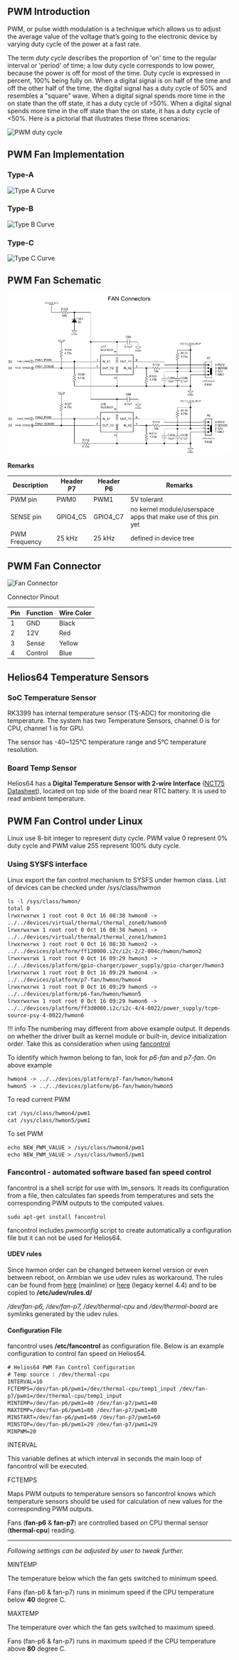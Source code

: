 ## PWM Introduction

PWM, or pulse width modulation is a technique which allows us to adjust the average value of the voltage that’s going to the electronic device by varying duty cycle of the power at a fast rate.

The term *duty cycle* describes the proportion of 'on' time to the regular interval or 'period' of time; a low duty cycle corresponds to low power, because the power is off for most of the time. Duty cycle is expressed in percent, 100% being fully on. When a digital signal is on half of the time and off the other half of the time, the digital signal has a duty cycle of 50% and resembles a "square" wave. When a digital signal spends more time in the on state than the off state, it has a duty cycle of >50%. When a digital signal spends more time in the off state than the on state, it has a duty cycle of <50%. Here is a pictorial that illustrates these three scenarios:

![PWM duty cycle](/helios64/img/pwm/pwm_duty_cycle_graph.png)

## PWM Fan Implementation

### Type-A

![Type A Curve](/helios64/img/pwm/fan_type_a_curve.jpg)

### Type-B

![Type B Curve](/helios64/img/pwm/fan_type_b_curve.jpg)

### Type-C

![Type C Curve](/helios64/img/pwm/fan_type_c_curve.jpg)


## PWM Fan Schematic

![!Fan Control Schematic](img/pwm/fan_control_schematic.png)

**Remarks**

| Description | Header P7 | Header P6 | Remarks |
|-----------|---------|-----------|---------|
| PWM pin | PWM0 | PWM1 | 5V tolerant |
| SENSE pin | GPIO4_C5 | GPIO4_C7 | no kernel module/userspace apps that make use of this pin yet  |
| PWM Frequency | 25 kHz | 25 kHz | defined in device tree |

## PWM Fan Connector

![Fan Connector](/helios64/img/pwm/fan_connector.png)

Connector Pinout

| Pin | Function | Wire Color |
|-----|----------|------------|
|  1  |    GND   |   Black    |
|  2  |    12V   |   Red      |
|  3  |   Sense  |   Yellow   |
|  4  |  Control |   Blue     |

## Helios64 Temperature Sensors

### SoC Temperature Sensor

RK3399 has internal temperature sensor (TS-ADC) for monitoring die temperature. The system has two Temperature Sensors, channel 0 is for CPU, channel 1 is for GPU.

The sensor has -40~125°C temperature range and 5°C temperature resolution.

### Board Temp Sensor

Helios64 has a **Digital Temperature Sensor with 2‐wire Interface** ([NCT75 Datasheet](https://www.onsemi.com/pub/Collateral/NCT75-D.PDF)), located on top side of the board near RTC battery. It is used to read ambient temperature.

## PWM Fan Control under Linux

Linux use 8-bit integer to represent duty cycle. PWM value 0 represent 0% duty cycle and PWM value 255 represent 100% duty cycle.

### Using SYSFS interface

Linux export the fan control mechanism to SYSFS under hwmon class.
List of devices can be checked under /sys/class/hwmon

```
ls -l /sys/class/hwmon/
total 0
lrwxrwxrwx 1 root root 0 Oct 16 08:38 hwmon0 -> ../../devices/virtual/thermal/thermal_zone0/hwmon0
lrwxrwxrwx 1 root root 0 Oct 16 08:38 hwmon1 -> ../../devices/virtual/thermal/thermal_zone1/hwmon1
lrwxrwxrwx 1 root root 0 Oct 16 08:38 hwmon2 -> ../../devices/platform/ff120000.i2c/i2c-2/2-004c/hwmon/hwmon2
lrwxrwxrwx 1 root root 0 Oct 16 09:29 hwmon3 -> ../../devices/platform/gpio-charger/power_supply/gpio-charger/hwmon3
lrwxrwxrwx 1 root root 0 Oct 16 09:29 hwmon4 -> ../../devices/platform/p7-fan/hwmon/hwmon4
lrwxrwxrwx 1 root root 0 Oct 16 09:29 hwmon5 -> ../../devices/platform/p6-fan/hwmon/hwmon5
lrwxrwxrwx 1 root root 0 Oct 16 09:29 hwmon6 -> ../../devices/platform/ff3d0000.i2c/i2c-4/4-0022/power_supply/tcpm-source-psy-4-0022/hwmon6
```

!!! info
    The numbering may different from above example output. It depends on whether the driver built as kernel module or built-in, device initialization order. Take this as consideration when using [fancontrol](#fancontrol-automated-software-based-fan-speed-control)

To identify which hwmon belong to fan, look for *p6-fan* and *p7-fan*. On above example

```
hwmon4 -> ../../devices/platform/p7-fan/hwmon/hwmon4
hwmon5 -> ../../devices/platform/p6-fan/hwmon/hwmon5
```

To read current PWM
```
cat /sys/class/hwmon4/pwm1
cat /sys/class/hwmon5/pwm1
```

To set PWM
```
echo NEW_PWM_VALUE > /sys/class/hwmon4/pwm1
echo NEW_PWM_VALUE > /sys/class/hwmon5/pwm1
```

### Fancontrol - automated software based fan speed control

fancontrol is a shell script for use with lm_sensors. It reads its configuration from a file, then calculates fan speeds from temperatures and sets the corresponding PWM outputs to the computed values.

```
sudo apt-get install fancontrol
```

fancontrol includes *pwmconfig* script to create automatically a configuration file but it can not be used for Helios64.

#### UDEV rules

Since hwmon order can be changed between kernel version or even between reboot, on Armbian we use udev rules as workaround. The rules can be found from [here](https://raw.githubusercontent.com/armbian/build/master/packages/bsp/helios64/90-helios64-hwmon.rules) (mainline) or [here](https://raw.githubusercontent.com/armbian/build/master/packages/bsp/helios64/90-helios64-hwmon-legacy.rules) (legacy kernel 4.4) and to be copied to **/etc/udev/rules.d/**

*/dev/fan-p6, /dev/fan-p7, /dev/thermal-cpu* and */dev/thermal-board* are symlinks generated by the udev rules.

#### Configuration File

fancontrol uses **/etc/fancontrol** as configuration file. Below is an example configuration to control fan speed on Helios64.

```
# Helios64 PWM Fan Control Configuration
# Temp source : /dev/thermal-cpu
INTERVAL=10
FCTEMPS=/dev/fan-p6/pwm1=/dev/thermal-cpu/temp1_input /dev/fan-p7/pwm1=/dev/thermal-cpu/temp1_input
MINTEMP=/dev/fan-p6/pwm1=40 /dev/fan-p7/pwm1=40
MAXTEMP=/dev/fan-p6/pwm1=80 /dev/fan-p7/pwm1=80
MINSTART=/dev/fan-p6/pwm1=60 /dev/fan-p7/pwm1=60
MINSTOP=/dev/fan-p6/pwm1=29 /dev/fan-p7/pwm1=29
MINPWM=20
```

INTERVAL

This variable defines at which interval in seconds the main loop of fancontrol will be executed.

FCTEMPS

Maps PWM outputs to temperature sensors so fancontrol knows which temperature sensors should be used for calculation of new values for the corresponding PWM outputs.

Fans (**fan-p6** & **fan-p7**) are controlled based on CPU thermal sensor (**thermal-cpu**) reading.

-----

*Following settings can be adjusted by user to tweak further.*

MINTEMP

The temperature below which the fan gets switched to minimum speed.

Fans (fan-p6 & fan-p7) runs in minimum speed if the CPU temperature below **40** degree C.

MAXTEMP

The temperature over which the fan gets switched to maximum speed.

Fans (fan-p6 & fan-p7) runs in maximum speed if the CPU temperature above **80** degree C.

